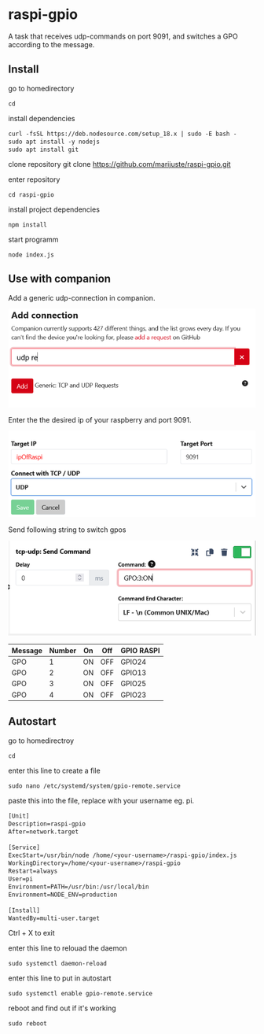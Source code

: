 # raspi-gpio

A task that receives udp-commands on port 9091, and switches a GPO according to the message.

## Install

go to homedirectory

```
cd
```

install dependencies

```
curl -fsSL https://deb.nodesource.com/setup_18.x | sudo -E bash -
sudo apt install -y nodejs
sudo apt install git
```

clone repository
git clone https://github.com/marijuste/raspi-gpio.git

enter repository

```
cd raspi-gpio
```

install project dependencies

```
npm install
```

start programm

```
node index.js
```

## Use with companion

Add a generic udp-connection in companion.

![add](img/add_connection.PNG)

Enter the the desired ip of your raspberry and port 9091.

![setup](img/setup_connection.PNG)

Send following string to switch gpos

![use](img/use_udp.PNG)

| Message | Number | On  | Off | GPIO RASPI |
| ------- | ------ | --- | --- | ---------- |
| GPO     | 1      | ON  | OFF | GPIO24     |
| GPO     | 2      | ON  | OFF | GPIO13     |
| GPO     | 3      | ON  | OFF | GPIO25     |
| GPO     | 4      | ON  | OFF | GPIO23     |

## Autostart

go to homedirectroy

```
cd
```

enter this line to create a file

```
sudo nano /etc/systemd/system/gpio-remote.service
```

paste this into the file, replace <your-username> with your username eg. pi.

```
[Unit]
Description=raspi-gpio
After=network.target

[Service]
ExecStart=/usr/bin/node /home/<your-username>/raspi-gpio/index.js
WorkingDirectory=/home/<your-username>/raspi-gpio
Restart=always
User=pi
Environment=PATH=/usr/bin:/usr/local/bin
Environment=NODE_ENV=production

[Install]
WantedBy=multi-user.target
```

Ctrl + X to exit

enter this line to relouad the daemon

```
sudo systemctl daemon-reload
```

enter this line to put in autostart

```
sudo systemctl enable gpio-remote.service
```

reboot and find out if it's working

```
sudo reboot
```
